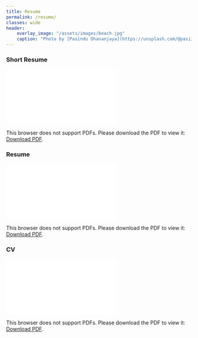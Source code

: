 ```yaml
---
title: Resume
permalink: /resume/
classes: wide
header:
    overlay_image: "/assets/images/beach.jpg"
    caption: "Photo by [Pasindu Dhananjaya](https://unsplash.com/@pasiiijay) on [Unsplash](https://unsplash.com)"
---
```


### Short Resume

<object data="/assets/docs/Uthpala-ShortResume.pdf" type="application/pdf" width="700px" height="700px">
    <embed src="/assets/docs/Uthpala-ShortResume.pdf">
        <p>This browser does not support PDFs. Please download the PDF to view it: <a href="/assets/docs/Uthpala-ShortResume.pdf">Download PDF</a>.</p>
    </embed>
</object>

### Resume

<object data="/assets/docs/Uthpala-Resume.pdf" type="application/pdf" width="700px" height="700px">
    <embed src="/assets/docs/Uthpala-Resume.pdf">
        <p>This browser does not support PDFs. Please download the PDF to view it: <a href="/assets/docs/Uthpala-Resume.pdf">Download PDF</a>.</p>
    </embed>
</object>

### CV

<object data="/assets/docs/Uthpala-CV.pdf" type="application/pdf" width="700px" height="700px">
    <embed src="/assets/docs/Uthpala-CV.pdf">
        <p>This browser does not support PDFs. Please download the PDF to view it: <a href="/assets/docs/Uthpala-CV.pdf">Download PDF</a>.</p>
    </embed>
</object>
